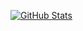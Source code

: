 [![GitHub Stats](https://github-readme-stats.vercel.app/api?username=sprocketc&theme=default&show_icons=true&count_private=true&hide_border=true)](https://github.com/anuraghazra/github-readme-stats)
